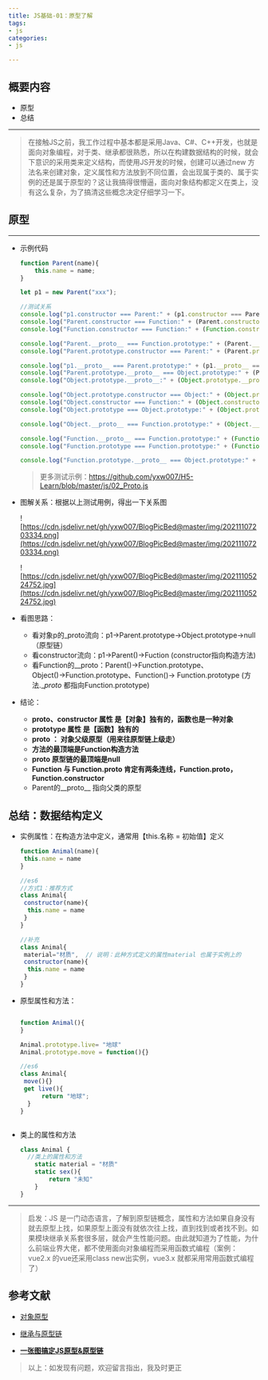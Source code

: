 ```yaml
---
title: JS基础-01：原型了解
tags: 
- js
categories: 
- js

---
```


## 概要内容

* 原型
* 总结

---

> 在接触JS之前，我工作过程中基本都是采用Java、C#、C++开发，也就是面向对象编程，对于类、继承都很熟悉，所以在构建数据结构的时候，就会下意识的采用类来定义结构，而使用JS开发的时候，创建可以通过new 方法名来创建对象，定义属性和方法放到不同位置，会出现属于类的、属于实例的还是属于原型的？这让我搞得很懵逼，面向对象结构都定义在类上，没有这么复杂，为了搞清这些概念决定仔细学习一下。

## 原型

---

* 示例代码

  ```jsx
  function Parent(name){
      this.name = name;
  }

  let p1 = new Parent("xxx");

  //测试关系
  console.log("p1.constructor === Parent:" + (p1.constructor === Parent));//true
  console.log("Parent.constructor === Function:" + (Parent.constructor === Function));//true
  console.log("Function.constructor === Function:" + (Function.constructor === Function));//true

  console.log("Parent.__proto__ === Function.prototype:" + (Parent.__proto__ === Function.prototype));//true
  console.log("Parent.prototype.constructor === Parent:" + (Parent.prototype.constructor === Parent));//true

  console.log("p1.__proto__ === Parent.prototype:" + (p1.__proto__ === Parent.prototype));//true
  console.log("Parent.prototype.__proto__ === Object.prototype:" + (Parent.prototype.__proto__ === Object.prototype));//true
  console.log("Object.prototype.__proto__:" + (Object.prototype.__proto__));//null

  console.log("Object.prototype.constructor === Object:" + (Object.prototype.constructor === Object));//ture
  console.log("Object.constructor === Function:" + (Object.constructor === Function));//ture
  console.log("Object.prototype === Object.prototype:" + (Object.prototype === Object.prototype));//ture

  console.log("Object.__proto__ === Function.prototype:" + (Object.__proto__ === Function.prototype));//ture

  console.log("Function.__proto__ === Function.prototype:" + (Function.__proto__ === Function.prototype));//ture
  console.log("Function.prototype === Function.prototype:" + (Function.prototype === Function.prototype));//ture

  console.log("Function.prototype.__proto__ === Object.prototype:" + (Function.prototype.__proto__ === Object.prototype));//ture
  ```

  > 更多测试示例：<https://github.com/yxw007/H5-Learn/blob/master/js/02_Proto.js>

* 图解关系：根据以上测试用例，得出一下关系图

  ![https://cdn.jsdelivr.net/gh/yxw007/BlogPicBed@master/img/20211107203334.png](https://cdn.jsdelivr.net/gh/yxw007/BlogPicBed@master/img/20211107203334.png)

  ![https://cdn.jsdelivr.net/gh/yxw007/BlogPicBed@master/img/20211105224752.jpg](https://cdn.jsdelivr.net/gh/yxw007/BlogPicBed@master/img/20211105224752.jpg)

* 看图思路：
  * 看对象p的\_proto流向：p1→Parent.prototype→Object.prototype→null（原型链）
  * 看constructor流向：p1→Parent()→Fuction (constructor指向构造方法)
  * 看Function的\_\_proto：Parent()→Function.prototype、Object()→Function.prototype、Function()→ Function.prototype (方法.\_*proto* 都指向Function.prototype)

* 结论：
  * ****proto**、constructor 属性 是【对象】独有的，函数也是一种对象**
  * **prototype 属性 是【函数】独有的**
  * ****proto** ： 对象父级原型（用来往原型链上级走）**
  * **方法的最顶端是Function构造方法**
  * ****proto** 原型链的最顶端是null**
  * **Function 与 Function.proto 肯定有两条连线，Function.proto，Function.constructor**
  * Parent的\_\_proto\_\_ 指向父类的原型

## 总结：数据结构定义

* 实例属性：在构造方法中定义，通常用【this.名称 = 初始值】定义

  ```jsx
  function Animal(name){
   this.name = name
  }

  //es6
  //方式1：推荐方式
  class Animal{
   constructor(name){
    this.name = name
   }
  }

  //补充
  class Animal{
   material="材质",  // 说明：此种方式定义的属性material 也属于实例上的
   constructor(name){
    this.name = name
   }
  }
  ```

* 原型属性和方法：

  ```jsx

  function Animal(){
  }

  Animal.prototype.live= "地球"
  Animal.prototype.move = function(){}

  //es6
  class Animal{
   move(){}
   get live(){
        return "地球";
    }
  }
  ```

  ```
  ```

* 类上的属性和方法

  ```jsx
  class Animal {
    //类上的属性和方法
      static material = "材质"
      static sex(){
          return "未知"
      }
  }
  ```

---

> 启发：JS 是一门动态语言，了解到原型链概念，属性和方法如果自身没有就去原型上找，如果原型上面没有就依次往上找，直到找到或者找不到。如果模块继承关系套很多层，就会产生性能问题。由此就知道为了性能，为什么前端业界大佬，都不使用面向对象编程而采用函数式编程（案例：vue2.x 的vue还采用class new出实例，vue3.x 就都采用常用函数式编程了）

## 参考文献

* [对象原型](https://developer.mozilla.org/zh-CN/docs/Learn/JavaScript/Objects/Object_prototypes)

* [继承与原型链](https://developer.mozilla.org/zh-CN/docs/Web/JavaScript/Inheritance_and_the_prototype_chain)

* [**一张图搞定JS原型&原型链**](https://segmentfault.com/a/1190000021232132)

> 以上：如发现有问题，欢迎留言指出，我及时更正
